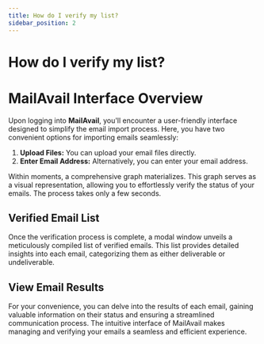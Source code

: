 ```yaml
---
title: How do I verify my list?
sidebar_position: 2
---
```


# How do I verify my list?

# MailAvail Interface Overview
Upon logging into **MailAvail**, you'll encounter a user-friendly interface designed to simplify the email import process. Here, you have two convenient options for importing emails seamlessly:

1. **Upload Files:** You can upload your email files directly.
2. **Enter Email Address:** Alternatively, you can enter your email address.

Within moments, a comprehensive graph materializes. This graph serves as a visual representation, allowing you to effortlessly verify the status of your emails. The process takes only a few seconds.

## Verified Email List
Once the verification process is complete, a modal window unveils a meticulously compiled list of verified emails. This list provides detailed insights into each email, categorizing them as either deliverable or undeliverable.

## View Email Results
For your convenience, you can delve into the results of each email, gaining valuable information on their status and ensuring a streamlined communication process. The intuitive interface of MailAvail makes managing and verifying your emails a seamless and efficient experience.